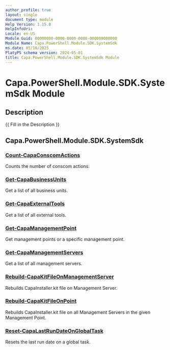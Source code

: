 ```yaml
---
author_profile: true
layout: single
document type: module
Help Version: 1.15.0
HelpInfoUri: 
Locale: en-US
Module Guid: 00000000-0000-0000-0000-000000000000
Module Name: Capa.PowerShell.Module.SDK.SystemSdk
ms.date: 05/10/2025
PlatyPS schema version: 2024-05-01
title: Capa.PowerShell.Module.SDK.SystemSdk Module
---
```


# Capa.PowerShell.Module.SDK.SystemSdk Module

## Description

{{ Fill in the Description }}

## Capa.PowerShell.Module.SDK.SystemSdk

### [Count-CapaConscomActions](Count-CapaConscomActions.md)

Counts the number of conscom actions.

### [Get-CapaBusinessUnits](Get-CapaBusinessUnits.md)

Get a list of all business units.

### [Get-CapaExternalTools](Get-CapaExternalTools.md)

Get a list of all external tools.

### [Get-CapaManagementPoint](Get-CapaManagementPoint.md)

Get management points or a specific management point.

### [Get-CapaManagementServers](Get-CapaManagementServers.md)

Get a list of all management servers.

### [Rebuild-CapaKitFileOnManagementServer](Rebuild-CapaKitFileOnManagementServer.md)

Rebuilds CapaInstaller.kit file on Management Server.

### [Rebuild-CapaKitFileOnPoint](Rebuild-CapaKitFileOnPoint.md)

Rebuilds CapaInstaller.kit file on all Management Servers in the given Management Point.

### [Reset-CapaLastRunDateOnGlobalTask](Reset-CapaLastRunDateOnGlobalTask.md)

Resets the last run date on a global task.

